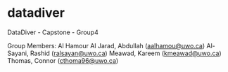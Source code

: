 # datadiver
DataDiver - Capstone - Group4

Group Members:
Al Hamour Al Jarad, Abdullah (aalhamou@uwo.ca)
Al-Sayani, Rashid (ralsayan@uwo.ca)
Meawad, Kareem (kmeawad@uwo.ca)
Thomas, Connor (cthoma96@uwo.ca)
